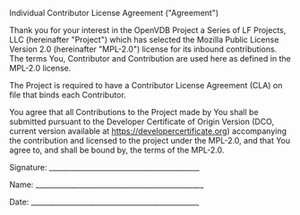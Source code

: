 <!-- SPDX-License-Identifier: CC-BY-4.0 -->
<!-- Copyright Contributors to the OpenVDB Project. -->

Individual Contributor License Agreement ("Agreement")

Thank you for your interest in the OpenVDB Project a Series of LF Projects, LLC (hereinafter "Project") which has selected the Mozilla Public License Version 2.0 (hereinafter "MPL-2.0") license for its inbound contributions. The terms You, Contributor and Contribution are used here as defined in the MPL-2.0 license.

The Project is required to have a Contributor License Agreement (CLA) on file that binds each Contributor.

You agree that all Contributions to the Project made by You shall be submitted pursuant to the Developer Certificate of Origin Version (DCO, current version available at https://developercertificate.org) accompanying the contribution and licensed to the project under the MPL-2.0, and that You agree to, and shall be bound by, the terms of the MPL-2.0.



Signature: __________________________________________


Name: _______________________________________________


Date: _______________________________________________
